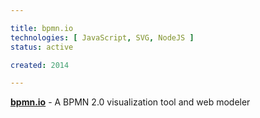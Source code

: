 ```yaml
---

title: bpmn.io
technologies: [ JavaScript, SVG, NodeJS ]
status: active

created: 2014

---
```



__[bpmn.io](https://github.com/bpmn-io)__ - A BPMN 2.0 visualization tool and web modeler